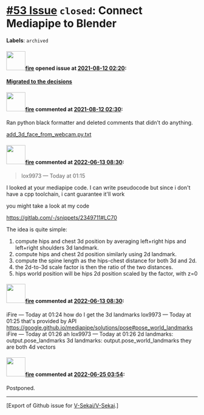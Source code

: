 # [\#53 Issue](https://github.com/V-Sekai/V-Sekai/issues/53) `closed`: Connect Mediapipe to Blender
**Labels**: `archived`


#### <img src="https://avatars.githubusercontent.com/u/32321?u=c2e06a3d2b49a467aa907e54aa259516440267cc&v=4" width="50">[fire](https://github.com/fire) opened issue at [2021-08-12 02:20](https://github.com/V-Sekai/V-Sekai/issues/53):

[**Migrated to the decisions** ](https://github.com/V-Sekai/V-Sekai.github.io/blob/master/decisions/2022/20220624-webcam-to-posed-characters.md)

#### <img src="https://avatars.githubusercontent.com/u/32321?u=c2e06a3d2b49a467aa907e54aa259516440267cc&v=4" width="50">[fire](https://github.com/fire) commented at [2021-08-12 02:30](https://github.com/V-Sekai/V-Sekai/issues/53#issuecomment-897299702):

Ran python black formatter and deleted comments that didn't do anything.

[add_3d_face_from_webcam.py.txt](https://github.com/V-Sekai/v-sekai-proposals/files/6972437/add_3d_face_from_webcam.py.txt)

#### <img src="https://avatars.githubusercontent.com/u/32321?u=c2e06a3d2b49a467aa907e54aa259516440267cc&v=4" width="50">[fire](https://github.com/fire) commented at [2022-06-13 08:30](https://github.com/V-Sekai/V-Sekai/issues/53#issuecomment-1153630733):

> lox9973 — Today at 01:15

I looked at your mediapipe code.
I can write pseudocode but since i don't have a cpp toolchain, i cant guarantee it'll work 

you might take a look at my code

https://gitlab.com/-/snippets/2349711#LC70

The idea is quite simple:
1) compute hips and chest 3d position by averaging left+right hips and left+right shoulders 3d landmark.
2) compute hips and chest 2d position similarly using 2d landmark.
3) compute the spine length as the hips-chest distance for both 3d and 2d.
4) the 2d-to-3d scale factor is then the ratio of the two distances.
5) hips world position will be hips 2d position scaled by the factor, with z=0

#### <img src="https://avatars.githubusercontent.com/u/32321?u=c2e06a3d2b49a467aa907e54aa259516440267cc&v=4" width="50">[fire](https://github.com/fire) commented at [2022-06-13 08:30](https://github.com/V-Sekai/V-Sekai/issues/53#issuecomment-1153630956):

iFire — Today at 01:24
how do I get the 3d landmarks
lox9973 — Today at 01:25
that's provided by API
https://google.github.io/mediapipe/solutions/pose#pose_world_landmarks
iFire — Today at 01:26
ah
lox9973 — Today at 01:26
2d landmarks: output.pose_landmarks
3d landmarks: output.pose_world_landmarks
they are both 4d vectors

#### <img src="https://avatars.githubusercontent.com/u/32321?u=c2e06a3d2b49a467aa907e54aa259516440267cc&v=4" width="50">[fire](https://github.com/fire) commented at [2022-06-25 03:54](https://github.com/V-Sekai/V-Sekai/issues/53#issuecomment-1166185114):

Postponed.


-------------------------------------------------------------------------------



[Export of Github issue for [V-Sekai/V-Sekai](https://github.com/V-Sekai/V-Sekai).]
